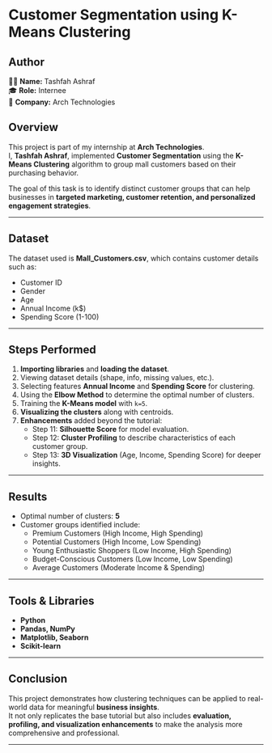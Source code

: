# Customer Segmentation using K-Means Clustering  


## Author  
👩‍💻 **Name:** Tashfah Ashraf  
🎓 **Role:** Internee  
🏢 **Company:** Arch Technologies  


## Overview  
This project is part of my internship at **Arch Technologies**.  
I, **Tashfah Ashraf**, implemented **Customer Segmentation** using the **K-Means Clustering** algorithm to group mall customers based on their purchasing behavior.  

The goal of this task is to identify distinct customer groups that can help businesses in **targeted marketing, customer retention, and personalized engagement strategies**.  

---

## Dataset  
The dataset used is **Mall_Customers.csv**, which contains customer details such as:  
- Customer ID  
- Gender  
- Age  
- Annual Income (k$)  
- Spending Score (1-100)  

---

## Steps Performed  
1. **Importing libraries** and **loading the dataset**.  
2. Viewing dataset details (shape, info, missing values, etc.).  
3. Selecting features **Annual Income** and **Spending Score** for clustering.  
4. Using the **Elbow Method** to determine the optimal number of clusters.  
5. Training the **K-Means model** with `k=5`.  
6. **Visualizing the clusters** along with centroids.  
7. **Enhancements** added beyond the tutorial:  
   - Step 11: **Silhouette Score** for model evaluation.  
   - Step 12: **Cluster Profiling** to describe characteristics of each customer group.  
   - Step 13: **3D Visualization** (Age, Income, Spending Score) for deeper insights.  

---

## Results  
- Optimal number of clusters: **5**  
- Customer groups identified include:  
  - Premium Customers (High Income, High Spending)  
  - Potential Customers (High Income, Low Spending)  
  - Young Enthusiastic Shoppers (Low Income, High Spending)  
  - Budget-Conscious Customers (Low Income, Low Spending)  
  - Average Customers (Moderate Income & Spending)  

---

## Tools & Libraries  
- **Python**  
- **Pandas, NumPy**  
- **Matplotlib, Seaborn**  
- **Scikit-learn**  

---

## Conclusion  
This project demonstrates how clustering techniques can be applied to real-world data for meaningful **business insights**.  
It not only replicates the base tutorial but also includes **evaluation, profiling, and visualization enhancements** to make the analysis more comprehensive and professional.  

---
